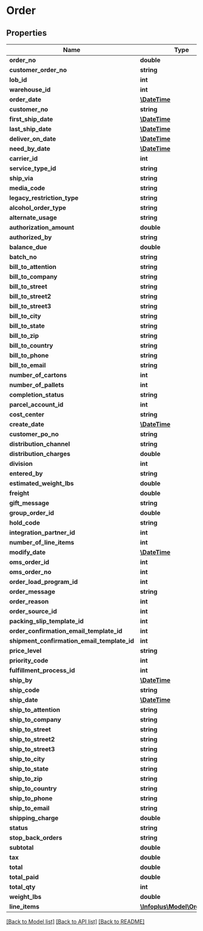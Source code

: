 # Order

## Properties
Name | Type | Description | Notes
------------ | ------------- | ------------- | -------------
**order_no** | **double** |  | [optional] 
**customer_order_no** | **string** |  | [optional] 
**lob_id** | **int** |  | 
**warehouse_id** | **int** |  | 
**order_date** | [**\DateTime**](\DateTime.md) |  | 
**customer_no** | **string** |  | [optional] 
**first_ship_date** | [**\DateTime**](\DateTime.md) |  | [optional] 
**last_ship_date** | [**\DateTime**](\DateTime.md) |  | [optional] 
**deliver_on_date** | [**\DateTime**](\DateTime.md) |  | [optional] 
**need_by_date** | [**\DateTime**](\DateTime.md) |  | [optional] 
**carrier_id** | **int** |  | [optional] 
**service_type_id** | **string** |  | [optional] 
**ship_via** | **string** |  | [optional] 
**media_code** | **string** |  | 
**legacy_restriction_type** | **string** |  | 
**alcohol_order_type** | **string** |  | [optional] 
**alternate_usage** | **string** |  | [optional] 
**authorization_amount** | **double** |  | [optional] 
**authorized_by** | **string** |  | [optional] 
**balance_due** | **double** |  | [optional] 
**batch_no** | **string** |  | [optional] 
**bill_to_attention** | **string** |  | [optional] 
**bill_to_company** | **string** |  | [optional] 
**bill_to_street** | **string** |  | [optional] 
**bill_to_street2** | **string** |  | [optional] 
**bill_to_street3** | **string** |  | [optional] 
**bill_to_city** | **string** |  | [optional] 
**bill_to_state** | **string** |  | [optional] 
**bill_to_zip** | **string** |  | [optional] 
**bill_to_country** | **string** |  | [optional] 
**bill_to_phone** | **string** |  | [optional] 
**bill_to_email** | **string** |  | [optional] 
**number_of_cartons** | **int** |  | [optional] 
**number_of_pallets** | **int** |  | [optional] 
**completion_status** | **string** |  | [optional] 
**parcel_account_id** | **int** |  | [optional] 
**cost_center** | **string** |  | [optional] 
**create_date** | [**\DateTime**](\DateTime.md) |  | [optional] 
**customer_po_no** | **string** |  | [optional] 
**distribution_channel** | **string** |  | [optional] 
**distribution_charges** | **double** |  | [optional] 
**division** | **int** |  | [optional] 
**entered_by** | **string** |  | [optional] 
**estimated_weight_lbs** | **double** |  | [optional] 
**freight** | **double** |  | [optional] 
**gift_message** | **string** |  | [optional] 
**group_order_id** | **double** |  | [optional] 
**hold_code** | **string** |  | [optional] 
**integration_partner_id** | **int** |  | [optional] 
**number_of_line_items** | **int** |  | [optional] 
**modify_date** | [**\DateTime**](\DateTime.md) |  | [optional] 
**oms_order_id** | **int** |  | [optional] 
**oms_order_no** | **int** |  | [optional] 
**order_load_program_id** | **int** |  | [optional] 
**order_message** | **string** |  | [optional] 
**order_reason** | **int** |  | [optional] 
**order_source_id** | **int** |  | [optional] 
**packing_slip_template_id** | **int** |  | [optional] 
**order_confirmation_email_template_id** | **int** |  | [optional] 
**shipment_confirmation_email_template_id** | **int** |  | [optional] 
**price_level** | **string** |  | [optional] 
**priority_code** | **int** |  | [optional] 
**fulfillment_process_id** | **int** |  | [optional] 
**ship_by** | [**\DateTime**](\DateTime.md) |  | [optional] 
**ship_code** | **string** |  | [optional] 
**ship_date** | [**\DateTime**](\DateTime.md) |  | [optional] 
**ship_to_attention** | **string** |  | [optional] 
**ship_to_company** | **string** |  | [optional] 
**ship_to_street** | **string** |  | [optional] 
**ship_to_street2** | **string** |  | [optional] 
**ship_to_street3** | **string** |  | [optional] 
**ship_to_city** | **string** |  | [optional] 
**ship_to_state** | **string** |  | [optional] 
**ship_to_zip** | **string** |  | [optional] 
**ship_to_country** | **string** |  | [optional] 
**ship_to_phone** | **string** |  | [optional] 
**ship_to_email** | **string** |  | [optional] 
**shipping_charge** | **double** |  | [optional] 
**status** | **string** |  | [optional] 
**stop_back_orders** | **string** |  | [optional] 
**subtotal** | **double** |  | [optional] 
**tax** | **double** |  | [optional] 
**total** | **double** |  | [optional] 
**total_paid** | **double** |  | [optional] 
**total_qty** | **int** |  | [optional] 
**weight_lbs** | **double** |  | [optional] 
**line_items** | [**\Infoplus\Model\OrderLine[]**](OrderLine.md) |  | 

[[Back to Model list]](../README.md#documentation-for-models) [[Back to API list]](../README.md#documentation-for-api-endpoints) [[Back to README]](../README.md)



